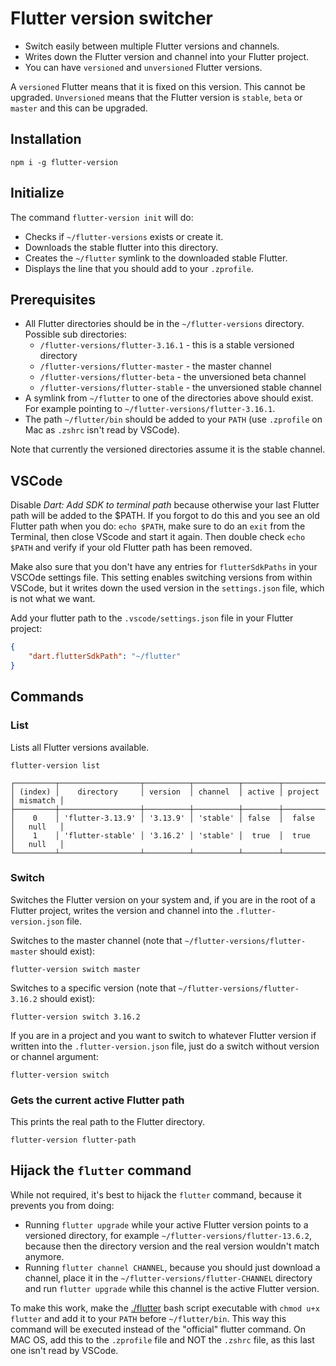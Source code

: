 # Flutter version switcher

- Switch easily between multiple Flutter versions and channels.
- Writes down the Flutter version and channel into your Flutter project.
- You can have `versioned` and `unversioned` Flutter versions.

A `versioned` Flutter means that it is fixed on this version. This cannot be upgraded.
`Unversioned` means that the Flutter version is `stable`, `beta` or `master` and this can be upgraded.

## Installation

`npm i -g flutter-version`

## Initialize

The command `flutter-version init` will do:

- Checks if `~/flutter-versions` exists or create it.
- Downloads the stable flutter into this directory.
- Creates the `~/flutter` symlink to the downloaded stable Flutter.
- Displays the line that you should add to your `.zprofile`.

## Prerequisites

- All Flutter directories should be in the `~/flutter-versions` directory. Possible sub directories:
    - `/flutter-versions/flutter-3.16.1` - this is a stable versioned directory
    - `/flutter-versions/flutter-master` - the master channel
    - `/flutter-versions/flutter-beta` - the unversioned beta channel
    - `/flutter-versions/flutter-stable` - the unversioned stable channel
- A symlink from `~/flutter` to one of the directories above should exist. For example pointing to `~/flutter-versions/flutter-3.16.1`.
- The path `~/flutter/bin` should be added to your `PATH` (use `.zprofile` on Mac as `.zshrc` isn't read by VSCode).

Note that currently the versioned directories assume it is the stable channel.

## VSCode

Disable _Dart: Add SDK to terminal path_ because otherwise your last Flutter path will be added to the $PATH. If you forgot to do this and you see an old Flutter path when you do: `echo $PATH`, make sure to do an `exit` from the Terminal, then close VScode and start it again. Then double check `echo $PATH` and verify if your old Flutter path has been removed.

Make also sure that you don't have any entries for `flutterSdkPaths` in your VSCOde settings file. This setting enables switching versions from within VSCode, but it writes down the used version in the `settings.json` file, which is not what we want.

Add your flutter path to the `.vscode/settings.json` file in your Flutter project:

```json
{
    "dart.flutterSdkPath": "~/flutter"
}
```

## Commands

### List

Lists all Flutter versions available.

```shell
flutter-version list
```

```shell
┌─────────┬──────────────────┬──────────┬──────────┬────────┬─────────┬──────────┐
│ (index) │    directory     │ version  │ channel  │ active │ project │ mismatch │
├─────────┼──────────────────┼──────────┼──────────┼────────┼─────────┼──────────┤
│    0    │ 'flutter-3.13.9' │ '3.13.9' │ 'stable' │ false  │  false  │   null   │
│    1    │ 'flutter-stable' │ '3.16.2' │ 'stable' │  true  │  true   │   null   │
└─────────┴──────────────────┴──────────┴──────────┴────────┴─────────┴──────────┘
```

### Switch

Switches the Flutter version on your system and, if you are in the root of a Flutter project, writes the version and channel into the `.flutter-version.json` file.

Switches to the master channel (note that `~/flutter-versions/flutter-master` should exist):

```shell
flutter-version switch master
```

Switches to a specific version  (note that `~/flutter-versions/flutter-3.16.2` should exist):

```shell
flutter-version switch 3.16.2
```

If you are in a project and you want to switch to whatever Flutter version if written into the `.flutter-version.json` file, just do a switch without version or channel argument:

```shell
flutter-version switch
```

### Gets the current active Flutter path

This prints the real path to the Flutter directory.

```shell
flutter-version flutter-path
```

## Hijack the `flutter` command

While not required, it's best to hijack the `flutter` command, because it prevents you from doing:

- Running `flutter upgrade` while your active Flutter version points to a versioned directory, for example `~/flutter-versions/flutter-13.6.2`, because then the directory version and the real version wouldn't match anymore.
- Running `flutter channel CHANNEL`, because you should just download a channel, place it in the `~/flutter-versions/flutter-CHANNEL` directory and run `flutter upgrade` while this channel is the active Flutter version.

To make this work, make the [./flutter](flutter) bash script executable with `chmod u+x flutter` and add it to your `PATH` before `~/flutter/bin`. This way this command will be executed instead of the "official" flutter command. On MAC OS, add this to the `.zprofile` file and NOT the `.zshrc` file, as this last one isn't read by VSCode.
